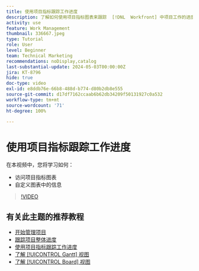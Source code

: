 ```yaml
---
title: 使用项目指标跟踪工作进度
description: 了解如何使用项目指标图表来跟踪  [!DNL  Workfront] 中项目工作的进度。
activity: use
feature: Work Management
thumbnail: 336667.jpeg
type: Tutorial
role: User
level: Beginner
team: Technical Marketing
recommendations: noDisplay,catalog
last-substantial-update: 2024-05-03T00:00:00Z
jira: KT-8796
hide: true
doc-type: video
exl-id: e8ddb76e-66b8-488d-b774-d80b2db8e555
source-git-commit: d17df7162ccaab6b62db34209f50131927c0a532
workflow-type: tm+mt
source-wordcount: '71'
ht-degree: 100%

---
```


# 使用项目指标跟踪工作进度

在本视频中，您将学习如何：

* 访问项目指标图表
* 自定义图表中的信息

>[!VIDEO](https://video.tv.adobe.com/v/3439180/?quality=12&learn=on&enablevpops&captions=chi_hans)

## 有关此主题的推荐教程

* [开始管理项目](/help/manage-work/projects/getting-started-manage-a-project.md)
* [跟踪项目整体进度](/help/manage-work/projects/track-overall-project-progress.md)
* [使用项目指标跟踪工作进度](/help/manage-work/projects/track-work-progress-with-project-metrics.md)
* [了解 [!UICONTROL Gantt] 视图](/help/manage-work/projects/understand-the-gantt-view.md)
* [了解 [!UICONTROL Board] 视图](/help/manage-work/projects/understand-the-board-view.md)
